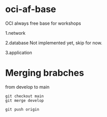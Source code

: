 # oci-af-base

OCI always free base for workshops


1.network

2.database 
Not implemented yet, skip for now. 

3.application 

# Merging brabches

from develop to main
```
git checkout main
git merge develop 

git push origin
```
